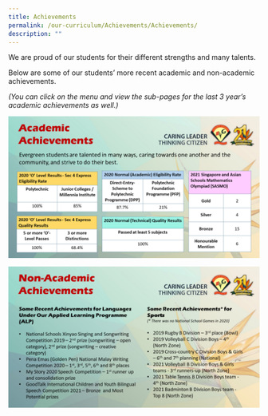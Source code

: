 ```yaml
---
title: Achievements
permalink: /our-curriculum/Achievements/Achievements/
description: ""
---
```

We are proud of our students for their different strengths and many talents.

Below are some of our students’ more recent academic and non-academic achievements.

_(You can click on the menu and view the sub-pages for the last 3 year’s academic achievements as well.)_

![](/images/Our%20Curriculum/Achievements/Achievements/A1.png)

![](/images/Our%20Curriculum/Achievements/Achievements/A2.png)